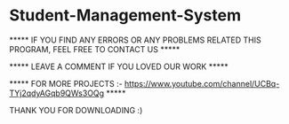 # Student-Management-System
***** IF YOU FIND ANY ERRORS OR ANY PROBLEMS RELATED THIS PROGRAM, FEEL FREE TO CONTACT US *****  


***** LEAVE A COMMENT IF YOU LOVED OUR WORK *****


***** FOR MORE PROJECTS :- https://www.youtube.com/channel/UCBq-TYj2qdyAGqb9QWs3OQg *****


THANK YOU FOR DOWNLOADING :) 